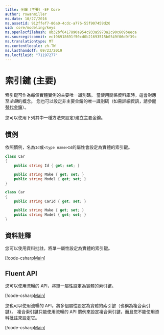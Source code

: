```yaml
---
title: 金鑰（主要）-EF Core
author: rowanmiller
ms.date: 10/27/2016
ms.assetid: 912ffef7-86a0-4cdc-a776-55f907459d20
uid: core/modeling/keys
ms.openlocfilehash: 8b32bf6417890a954c933a5973a2c90c609beeca
ms.sourcegitcommit: ec196918691f50cd0b21693515b0549f06d9f39c
ms.translationtype: MT
ms.contentlocale: zh-TW
ms.lasthandoff: 09/23/2019
ms.locfileid: "71197277"
---
```

# <a name="keys-primary"></a>索引鍵 (主要)

索引鍵可作為每個實體實例的主要唯一識別碼。 當使用關係資料庫時，這會對應至*主鍵*的概念。 您也可以設定非主要金鑰的唯一識別碼（如需詳細資訊，請參閱[替代金鑰](alternate-keys.md)）。 

您可以使用下列其中一種方法來設定/建立主要金鑰。

## <a name="conventions"></a>慣例

依照慣例，名為`Id`或`<type name>Id`的屬性會設定為實體的索引鍵。

<!-- [!code-csharp[Main](samples/core/Modeling/Conventions/KeyId.cs?highlight=3)] -->
``` csharp
class Car
{
    public string Id { get; set; }

    public string Make { get; set; }
    public string Model { get; set; }
}
```

<!-- [!code-csharp[Main](samples/core/Modeling/Conventions/KeyTypeNameId.cs?highlight=3)] -->
``` csharp
class Car
{
    public string CarId { get; set; }

    public string Make { get; set; }
    public string Model { get; set; }
}
```

## <a name="data-annotations"></a>資料註釋

您可以使用資料批註，將單一屬性設定為實體的索引鍵。

[!code-csharp[Main](../../../samples/core/Modeling/DataAnnotations/KeySingle.cs?highlight=13)]

## <a name="fluent-api"></a>Fluent API

您可以使用流暢的 API，將單一屬性設定為實體的索引鍵。

[!code-csharp[Main](../../../samples/core/Modeling/FluentAPI/KeySingle.cs?highlight=11,12)]

您也可以使用流暢的 API，將多個屬性設定為實體的索引鍵（也稱為複合索引鍵）。 複合索引鍵只能使用流暢的 API 慣例來設定複合索引鍵，而且您不能使用資料批註來設定它。

[!code-csharp[Main](../../../samples/core/Modeling/FluentAPI/KeyComposite.cs?highlight=11,12)]
